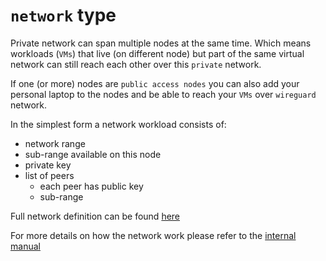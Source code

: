 # `network` type
Private network can span multiple nodes at the same time. Which means workloads (`VMs`) that live (on different node) but part of the same virtual network can still reach each other over this `private` network.

If one (or more) nodes are `public access nodes` you can also add your personal laptop to the nodes and be able to reach your `VMs` over `wireguard` network.

In the simplest form a network workload consists of:
- network range
- sub-range available on this node
- private key
- list of peers
  - each peer has public key
  - sub-range

Full network definition can be found [here](../../../pkg/gridtypes/zos/network.go)

For more details on how the network work please refer to the [internal manual](../../internals/network/readme.md)
